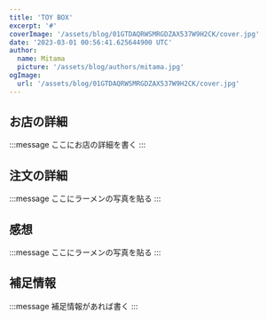 ```yaml
---
title: 'TOY BOX'
excerpt: '#'
coverImage: '/assets/blog/01GTDAQRWSMRGDZAX537W9H2CK/cover.jpg'
date: '2023-03-01 00:56:41.625644900 UTC'
author:
  name: Mitama
  picture: '/assets/blog/authors/mitama.jpg'
ogImage:
  url: '/assets/blog/01GTDAQRWSMRGDZAX537W9H2CK/cover.jpg'
---
```


## お店の詳細

:::message
ここにお店の詳細を書く
:::

## 注文の詳細

:::message
ここにラーメンの写真を貼る
:::

## 感想

:::message
ここにラーメンの写真を貼る
:::

## 補足情報

:::message
補足情報があれば書く
:::
